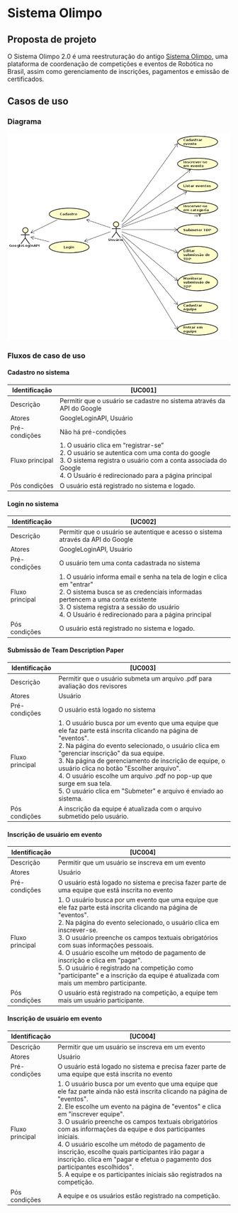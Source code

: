 # Sistema Olimpo
## Proposta de projeto

O Sistema Olimpo 2.0 é uma reestruturação do antigo [Sistema Olimpo](https://novo.sistemaolimpo.org/), uma plataforma de coordenação de competições e eventos de Robótica no Brasil, assim como gerenciamento de inscrições, pagamentos e emissão de certificados.

## Casos de uso
### Diagrama
![diagrama_uc](/resources/diagram_uc.png)
### Fluxos de caso de uso
#### Cadastro no sistema
| Identificação | [UC001] |
| --- | --- |
| Descrição | Permitir que o usuário se cadastre no sistema através da API do Google |
| Atores | GoogleLoginAPI, Usuário |
| Pré-condições | Não há pré-condições |
| Fluxo principal | 1. O usuário clica em “registrar-se” <br> 2. O usuário se autentica com uma conta do google <br> 3. O sistema registra o usuário com a conta associada do Google <br> 4. O Usuário é redirecionado para  a página principal |
| Pós condições | O usuário está registrado no sistema e logado. |

#### Login no sistema
| Identificação | [UC002] |
| --- | --- |
| Descrição | Permitir que o usuário se autentique e acesso o sistema através da API do Google |
| Atores | GoogleLoginAPI, Usuário |
| Pré-condições | O usuário tem uma conta cadastrada no sistema |
| Fluxo principal | 1. O usuário informa email e senha na tela de login e clica em "entrar" <br> 2. O sistema busca se as credenciais informadas pertencem a uma conta existente <br> 3. O sistema registra a sessão do usuário <br> 4. O Usuário é redirecionado para a página principal |
| Pós condições | O usuário está registrado no sistema e logado. |

#### Submissão de Team Description Paper
| Identificação | [UC003] |
| --- | --- |
| Descrição | Permitir que o usuário submeta um arquivo .pdf para avaliação dos revisores |
| Atores | Usuário |
| Pré-condições | O usuário está logado no sistema |
| Fluxo principal | 1. O usuário busca por um evento que uma equipe que ele faz parte está inscrita clicando na página de "eventos". <br> 2. Na página do evento selecionado, o usuário clica em "gerenciar inscrição" da sua equipe. <br> 3. Na página de gerenciamento de inscrição de equipe, o usuário clica no botão "Escolher arquivo". <br> 4. O usuário escolhe um arquivo .pdf no pop-up que surge em sua tela. <br> 5. O usuário clica em "Submeter" e arquivo é enviado ao sistema. |
| Pós condições | A inscrição da equipe é atualizada com o arquivo submetido pelo usuário. |

#### Inscrição de usuário em evento
| Identificação | [UC004] |
| --- | --- |
| Descrição | Permitir que um usuário se inscreva em um evento|
| Atores | Usuário |
| Pré-condições | O usuário está logado no sistema e precisa fazer parte de uma equipe que está inscrita no evento |
| Fluxo principal | 1. O usuário busca por um evento que uma equipe que ele faz parte está inscrita clicando na página de "eventos". <br> 2. Na página do evento selecionado, o usuário clica em inscrever-se. <br> 3. O usuário preenche os campos textuais obrigatórios com suas informações pessoais. <br> 4. O usuário escolhe um método de pagamento de inscrição e clica em "pagar". <br> 5. O usuário é registrado na competição como "participante" e a inscrição da equipe é atualizada com mais um membro participante. |
| Pós condições | O usuário está registrado na competição, a equipe tem mais um usuário participante. |

#### Inscrição de usuário em evento
| Identificação | [UC004] |
| --- | --- |
| Descrição | Permitir que um usuário se inscreva em um evento|
| Atores | Usuário |
| Pré-condições | O usuário está logado no sistema e precisa fazer parte de uma equipe que está inscrita no evento |
| Fluxo principal | 1. O usuário busca por um evento que uma equipe que ele faz parte ainda não está inscrita clicando na página de "eventos". <br> 2. Ele escolhe um evento na página de "eventos" e clica em "inscrever equipe". <br> 3. O usuário preenche os campos textuais obrigatórios com as informações da equipe e dos participantes iniciais. <br> 4. O usuário escolhe um método de pagamento de inscrição, escolhe quais participantes irão pagar a inscrição. clica em "pagar e efetua o pagamento dos participantes escolhidos". <br> 5. A equipe e os participantes iniciais são registrados na competição. |
| Pós condições | A equipe e os usuários estão registrado na competição. |
